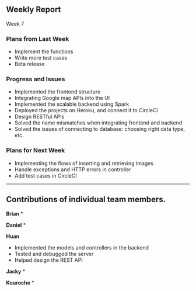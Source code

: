 
## Weekly Report
Week 7

### Plans from Last Week

- Implement the functions
- Write more test cases
- Beta release


### Progress and Issues
* Implemented the frontend structure
* Integrating Google map APIs into the UI
* Implemented the scalable backend using Spark
* Deployed the projects on Heroku, and connect it to CircleCI
* Design RESTful APIs
* Solved the name mismatches when integrating frontend and backend
* Solved the issues of connecting to database: choosing right data type, etc.


### Plans for Next Week
- Implementing the flows of inserting and retrieving images
- Handle exceptions and HTTP errors in controller
- Add test cases in CircleCI 

________________


## Contributions of individual team members.
**Brian**
* 


**Daniel**
* 


**Huan**
* Implemented the models and controllers in the backend
* Tested and debugged the server
* Helped design the REST API


**Jacky**
* 


**Kouroche**
* 
